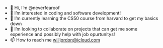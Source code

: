 - 👋 Hi, I’m @neverfearoof
- 👀 I’m interested in coding and software development!
- 🌱 I’m currently learning the CS50 course from harvard to get my basics down 
- 💞️ I’m looking to collaborate on projects that can get me some experience and possibly help with job opurtunitys!
- 📫 How to reach me willjordon@icloud.com

<!---
neverfearoof/neverfearoof is a ✨ special ✨ repository because its `README.md` (this file) appears on your GitHub profile.
You can click the Preview link to take a look at your changes.
--->
